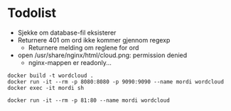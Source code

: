 # Todolist
- Sjekke om database-fil eksisterer
- Returnere 401 om ord ikke kommer gjennom regexp
    - Returnere melding om reglene for ord
- open /usr/share/nginx/html/cloud.png: permission denied
    - nginx-mappen er readonly...

```
docker build -t wordcloud .
docker run -it --rm -p 8080:8080 -p 9090:9090 --name mordi wordcloud
docker exec -it mordi sh

docker run -it --rm -p 81:80 --name mordi wordcloud

```